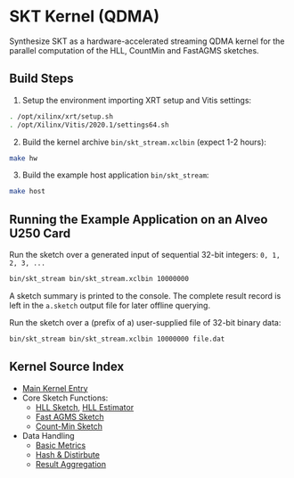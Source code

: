 # SKT Kernel (QDMA)

Synthesize SKT as a hardware-accelerated streaming QDMA kernel for the
parallel computation of the HLL, CountMin and FastAGMS sketches.

## Build Steps
1. Setup the environment importing XRT setup and Vitis settings:
```bash
. /opt/xilinx/xrt/setup.sh
. /opt/Xilinx/Vitis/2020.1/settings64.sh
```

2. Build the kernel archive `bin/skt_stream.xclbin` (expect 1-2 hours):
```bash
make hw
```

3. Build the example host application `bin/skt_stream`:
```bash
make host
```

## Running the Example Application on an Alveo U250 Card
Run the sketch over a generated input of sequential 32-bit integers: `0, 1, 2, 3, ...`
```bash
bin/skt_stream bin/skt_stream.xclbin 10000000
```
A sketch summary is printed to the console.
The complete result record is left in the `a.sketch` output file for later offline querying.

Run the sketch over a (prefix of a) user-supplied file of 32-bit binary data:
```bash
bin/skt_stream bin/skt_stream.xclbin 10000000 file.dat
```

## Kernel Source Index
- [Main Kernel Entry](src/krnl_skt_stream.cpp#L432)
- Core Sketch Functions:
	- [HLL Sketch](src/krnl_skt_stream.cpp#L84), [HLL Estimator](src/krnl_skt_stream.cpp#L18)
	- [Fast AGMS Sketch](src/krnl_skt_stream.cpp#L130)
	- [Count-Min Sketch](src/krnl_skt_stream.cpp#L191)
- Data Handling
	- [Basic Metrics](src/krnl_skt_stream.cpp#L275)
	- [Hash & Distirbute](src/krnl_skt_stream.cpp#L334)
	- [Result Aggregation](src/krnl_skt_stream.cpp#L355)

